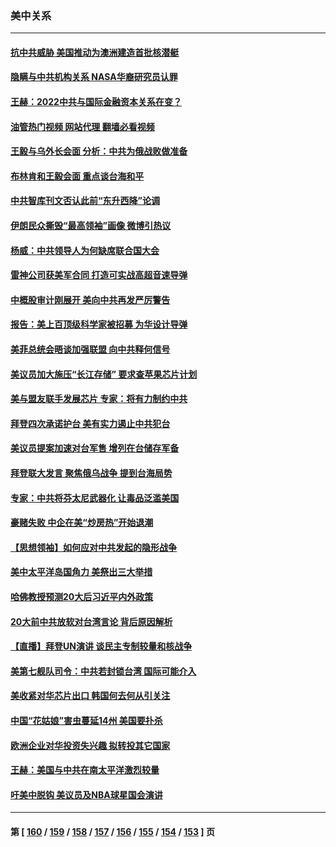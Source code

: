 ### 美中关系
---
#### [抗中共威胁 美国推动为澳洲建造首批核潜艇](../../pages/nf1412576/n13831658.md?09241245) 
#### [隐瞒与中共机构关系 NASA华裔研究员认罪](../../pages/nf1412576/n13831664.md?09241245) 
#### [王赫：2022中共与国际金融资本关系在变？](../../pages/nf1412576/n13831097.md?09241245) 
#### [油管热门视频 网站代理 翻墙必看视频](http://209.222.30.114:81/youtube.html?09241245)
#### [王毅与乌外长会面 分析：中共为俄战败做准备](../../pages/nf1412576/n13831354.md?09241245) 
#### [布林肯和王毅会面 重点谈台海和平](../../pages/nf1412576/n13831438.md?09241245) 
#### [中共智库刊文否认此前“东升西降”论调](../../pages/nf1412576/n13831238.md?09241245) 
#### [伊朗民众撕毁“最高领袖”画像 微博引热议](../../pages/nf1412576/n13831443.md?09241245) 
#### [杨威：中共领导人为何缺席联合国大会](../../pages/nf1412576/n13830895.md?09241245) 
#### [雷神公司获美军合同 打造可实战高超音速导弹](../../pages/nf1412576/n13830998.md?09241245) 
#### [中概股审计刚展开 美向中共再发严厉警告](../../pages/nf1412576/n13830807.md?09241245) 
#### [报告：美上百顶级科学家被招募 为华设计导弹](../../pages/nf1412576/n13830728.md?09241245) 
#### [美菲总统会晤谈加强联盟 向中共释何信号](../../pages/nf1412576/n13830737.md?09241245) 
#### [美议员加大施压“长江存储” 要求查苹果芯片计划](../../pages/nf1412576/n13830569.md?09241245) 
#### [美与盟友联手发展芯片 专家：将有力制约中共](../../pages/nf1412576/n13830450.md?09241245) 
#### [拜登四次承诺护台 美有实力遏止中共犯台](../../pages/nf1412576/n13830332.md?09241245) 
#### [美议员提案加速对台军售 增列在台储存军备](../../pages/nf1412576/n13830483.md?09241245) 
#### [拜登联大发言 聚焦俄乌战争 提到台海局势](../../pages/nf1412576/n13830351.md?09241245) 
#### [专家：中共将芬太尼武器化 让毒品泛滥美国](../../pages/nf1412576/n13829990.md?09241245) 
#### [豪赌失败 中企在美“炒房热”开始退潮](../../pages/nf1412576/n13829886.md?09241245) 
#### [【思想领袖】如何应对中共发起的隐形战争](../../pages/nf1412576/n13810274.md?09241245) 
#### [美中太平洋岛国角力 美祭出三大举措](../../pages/nf1412576/n13829861.md?09241245) 
#### [哈佛教授预测20大后习近平内外政策](../../pages/nf1412576/n13829176.md?09241245) 
#### [20大前中共放软对台湾言论 背后原因解析](../../pages/nf1412576/n13829842.md?09241245) 
#### [【直播】拜登UN演讲 谈民主专制较量和核战争](../../pages/nf1412576/n13829827.md?09241245) 
#### [美第七舰队司令：中共若封锁台湾 国际可能介入](../../pages/nf1412576/n13829091.md?09241245) 
#### [美收紧对华芯片出口 韩国何去何从引关注](../../pages/nf1412576/n13829752.md?09241245) 
#### [中国“花姑娘”害虫蔓延14州 美国要扑杀](../../pages/nf1412576/n13829751.md?09241245) 
#### [欧洲企业对华投资失兴趣 拟转投其它国家](../../pages/nf1412576/n13829495.md?09241245) 
#### [王赫：美国与中共在南太平洋激烈较量](../../pages/nf1412576/n13829445.md?09241245) 
#### [吁美中脱钩 美议员及NBA球星国会演讲](../../pages/nf1412576/n13829285.md?09241245) 

---
#### 第 [ [160](./160.md?09241245) / [159](./159.md?09241245) / [158](./158.md?09241245) / [157](./157.md?09241245) / [156](./156.md?09241245) / [155](./155.md?09241245) / [154](./154.md?09241245) / [153](./153.md?09241245) ] 页

